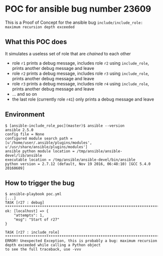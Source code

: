 # POC for ansible bug number 23609

This is a Proof of Concept for the ansible bug `include/include_role: maximum recursion depth exceeded`

## What this POC does

It simulates a useless set of role that are _chained_ to each other

* role `r1` prints a debug message, includes role `r2` using `include_role`, prints another debug message and leave
* role `r2` prints a debug message, includes role `r3` using `include_role`, prints another debug message and leave
* role `r3` prints a debug message, includes role `r4` using `include_role`, prints another debug message and leave
* ... and so on
* the last role (currently role `r41`) only prints a debug message and leave

## Environment

```
$ [ansible-include_role_poc](master)$ ansible --version
ansible 2.5.0
config file = None
configured module search path = [u'/home/user/.ansible/plugins/modules', u'/usr/share/ansible/plugins/modules']
ansible python module location = /tmp/ansible/ansible-devel/lib/ansible
executable location = /tmp/ansible/ansible-devel/bin/ansible
python version = 2.7.12 (default, Nov 19 2016, 06:48:10) [GCC 5.4.0 20160609]
```

## How to trigger the bug

```
$ ansible-playbook poc.yml
[...]
TASK [r27 : debug] *********************************************************************************************************************************************************************
ok: [localhost] => {
    "attempts": 1, 
    "msg": "Start of r27"
}

TASK [r27 : include_role] **************************************************************************************************************************************************************
ERROR! Unexpected Exception, this is probably a bug: maximum recursion depth exceeded while calling a Python object
to see the full traceback, use -vvv
```
